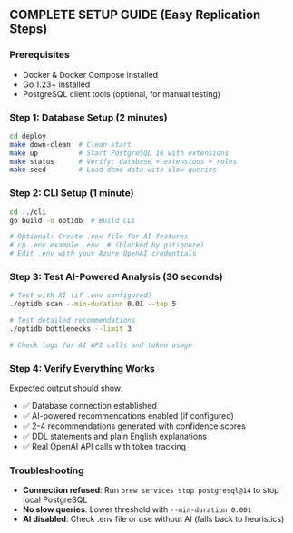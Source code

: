## **COMPLETE SETUP GUIDE** (Easy Replication Steps)

### **Prerequisites**

- Docker & Docker Compose installed
- Go 1.23+ installed
- PostgreSQL client tools (optional, for manual testing)

### **Step 1: Database Setup (2 minutes)**

```bash
cd deploy
make down-clean  # Clean start
make up          # Start PostgreSQL 16 with extensions
make status      # Verify: database + extensions + roles
make seed        # Load demo data with slow queries
```

### **Step 2: CLI Setup (1 minute)**

```bash
cd ../cli
go build -o optidb  # Build CLI

# Optional: Create .env file for AI features
# cp .env.example .env  # (blocked by gitignore)
# Edit .env with your Azure OpenAI credentials
```

### **Step 3: Test AI-Powered Analysis (30 seconds)**

```bash
# Test with AI (if .env configured)
./optidb scan --min-duration 0.01 --top 5

# Test detailed recommendations
./optidb bottlenecks --limit 3

# Check logs for AI API calls and token usage
```

### **Step 4: Verify Everything Works**

Expected output should show:

- ✅ Database connection established
- ✅ AI-powered recommendations enabled (if configured)
- ✅ 2-4 recommendations generated with confidence scores
- ✅ DDL statements and plain English explanations
- ✅ Real OpenAI API calls with token tracking

### **Troubleshooting**

- **Connection refused**: Run `brew services stop postgresql@14` to stop local PostgreSQL
- **No slow queries**: Lower threshold with `--min-duration 0.001`
- **AI disabled**: Check .env file or use without AI (falls back to heuristics)